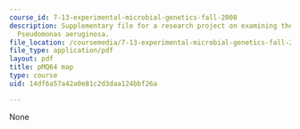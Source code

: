 ```yaml
---
course_id: 7-13-experimental-microbial-genetics-fall-2008
description: Supplementary file for a research project on examining the biology of
  Pseudomonas aeruginosa.
file_location: /coursemedia/7-13-experimental-microbial-genetics-fall-2008/14df6a57a42a0e81c2d3daa124bbf26a_MIT7_13f08_lab28_pMQ64_Map.pdf
file_type: application/pdf
layout: pdf
title: pMQ64 map
type: course
uid: 14df6a57a42a0e81c2d3daa124bbf26a

---
```

None